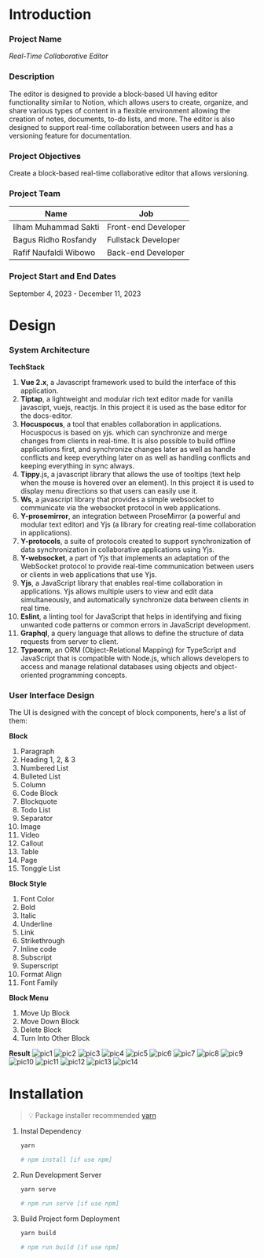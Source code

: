 # Introduction
### Project Name  
*Real-Time Collaborative Editor*  

### Description  
The editor is designed to provide a block-based UI having editor functionality similar to Notion, which allows users to create, organize, and share various types of content in a flexible environment allowing the creation of notes, documents, to-do lists, and more. The editor is also designed to support real-time collaboration between users and has a versioning feature for documentation.  

### Project Objectives
Create a block-based real-time collaborative editor that allows versioning.  

### Project Team
| Name | Job | 
| --- | --- |
| Ilham Muhammad Sakti | Front-end Developer |
| Bagus Ridho Rosfandy | Fullstack Developer |
| Rafif Naufaldi Wibowo | Back-end Developer |

### Project Start and End Dates
September 4, 2023 - December 11, 2023

# Design
### System Architecture
**TechStack**  
1. **Vue 2.x**, a Javascript framework used to build the interface of this application. 
2. **Tiptap**, a lightweight and modular rich text editor made for vanilla javascipt, vuejs, reactjs. In this project it is used as the base editor for the docs-editor. 
3. **Hocuspocus**, a tool that enables collaboration in applications. Hocuspocus is based on yjs. which can synchronize and merge changes from clients in real-time. It is also possible to build offline applications first, and synchronize changes later as well as handle conflicts and keep everything later on as well as handling conflicts and keeping everything in sync always.
4. **Tippy**.js, a javascript library that allows the use of tooltips (text help when the mouse is hovered over an element). In this project it is used to display menu directions so that users can easily use it. 
5. **Ws**, a javascript library that provides a simple websocket to communicate via the websocket protocol in web applications. 
6. **Y-prosemirror**, an integration between ProseMirror (a powerful and modular text editor) and Yjs (a library for creating real-time collaboration in applications). 
7. **Y-protocols**, a suite of protocols created to support synchronization of 
data synchronization in collaborative applications using Yjs. 
8. **Y-websocket**, a part of Yjs that implements an adaptation of the WebSocket protocol to provide real-time communication between users or clients in web applications that use Yjs. 
9. **Yjs**, a JavaScript library that enables real-time collaboration in applications. Yjs allows multiple users to view and edit data simultaneously, and automatically synchronize data between clients in real time. 
10. **Eslint**, a linting tool for JavaScript that helps in identifying and fixing unwanted code patterns or common errors in JavaScript development. 
11. **Graphql**, a query language that allows to define the structure of data requests from server to client. 
12. **Typeorm**, an ORM (Object-Relational Mapping) for TypeScript and JavaScript that is compatible with Node.js, which allows developers to access and manage relational databases using objects and object-oriented programming concepts.

### User Interface Design
The UI is designed with the concept of block components, here's a list of them:

**Block**
1. Paragraph
2. Heading 1, 2, & 3
3. Numbered List
4. Bulleted List
5. Column
6. Code Block
7. Blockquote
8. Todo List
9. Separator
10. Image
11. Video
12. Callout
13. Table
14. Page
15. Tonggle List

**Block Style**
1. Font Color
2. Bold
3. Italic
4. Underline
5. Link
6. Strikethrough
7. Inline code
8. Subscript
9. Superscript
10. Format Align
11. Font Family

**Block Menu**
1. Move Up Block
2. Move Down Block
3. Delete Block
4. Turn Into Other Block

**Result**
![pic1](./images/Picture1.png)
![pic2](./images/Picture2.png)
![pic3](./images/Picture3.png)
![pic4](./images/Picture4.png)
![pic5](./images/Picture5.png)
![pic6](./images/Picture6.png)
![pic7](./images/Picture7.png)
![pic8](./images/Picture8.png)
![pic9](./images/Picture9.png)
![pic10](./images/Picture10.png)
![pic11](./images/Picture11.png)
![pic12](./images/Picture12.png)
![pic13](./images/Picture13.png)
![pic14](./images/Picture14.png)


# Installation
> 💡 Package installer recommended [yarn](https://yarnpkg.com/)

1. Instal Dependency  
    ```bash
    yarn
    
    # npm install [if use npm]
    ```
    
2. Run Development Server  
    ```bash
    yarn serve
    
    # npm run serve [if use npm]
    ```
    
3. Build Project form Deployment  
    ```bash
    yarn build
    
    # npm run build [if use npm]
    ```
